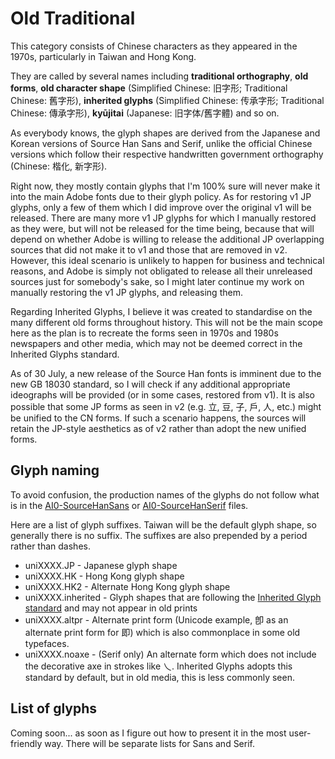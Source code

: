 # Old Traditional

This category consists of Chinese characters as they appeared in the 1970s, particularly in Taiwan and Hong Kong.

They are called by several names including **traditional orthography**, **old forms**, **old character shape** (Simplified Chinese: 旧字形; Traditional Chinese: 舊字形), **inherited glyphs** (Simplified Chinese: 传承字形; Traditional Chinese: 傳承字形), **kyūjitai** (Japanese: 旧字体/舊字體) and so on.

As everybody knows, the glyph shapes are derived from the Japanese and Korean versions of Source Han Sans and Serif, unlike the official Chinese versions which follow their respective handwritten government orthography (Chinese: 楷化, 新字形).

Right now, they mostly contain glyphs that I'm 100% sure will never make it into the main Adobe fonts due to their glyph policy. As for restoring v1 JP glyphs, only a few of them which I did improve over the original v1 will be released. There are many more v1 JP glyphs for which I manually restored as they were, but will not be released for the time being, because that will depend on whether Adobe is willing to release the additional JP overlapping sources that did not make it to v1 and those that are removed in v2. However, this ideal scenario is unlikely to happen for business and technical reasons, and Adobe is simply not obligated to release all their unreleased sources just for somebody's sake, so I might later continue my work on manually restoring the v1 JP glyphs, and releasing them.

Regarding Inherited Glyphs, I believe it was created to standardise on the many different old forms throughout history. This will not be the main scope here as the plan is to recreate the forms seen in 1970s and 1980s newspapers and other media, which may not be deemed correct in the Inherited Glyphs standard.

As of 30 July, a new release of the Source Han fonts is imminent due to the new GB 18030 standard, so I will check if any additional appropriate ideographs will be provided (or in some cases, restored from v1). It is also possible that some JP forms as seen in v2 (e.g. 立, 豆, 子, 戶, 人, etc.) might be unified to the CN forms. If such a scenario happens, the sources will retain the JP-style aesthetics as of v2 rather than adopt the new unified forms.

## Glyph naming

To avoid confusion, the production names of the glyphs do not follow what is in the [AI0-SourceHanSans](https://github.com/adobe-fonts/source-han-sans/blob/release/Resources/AI0-SourceHanSans) or [AI0-SourceHanSerif](https://github.com/adobe-fonts/source-han-serif/blob/release/Resources/AI0-SourceHanSerif) files.

Here are a list of glyph suffixes. Taiwan will be the default glyph shape, so generally there is no suffix. The suffixes are also prepended by a period rather than dashes.

- uniXXXX<span>.</span>JP - Japanese glyph shape
- uniXXXX<span>.</span>HK - Hong Kong glyph shape
- uniXXXX<span>.</span>HK2 - Alternate Hong Kong glyph shape
- uniXXXX<span>.</span>inherited - Glyph shapes that are following the [Inherited Glyph standard](https://github.com/ichitenfont/inheritedglyphs) and may not appear in old prints
- uniXXXX<span>.</span>altpr - Alternate print form (Unicode example, 卽 as an alternate print form for 即) which is also commonplace in some old typefaces.
- uniXXXX<span>.</span>noaxe - (Serif only) An alternate form which does not include the decorative axe in strokes like 乀. Inherited Glyphs adopts this standard by default, but in old media, this is less commonly seen.

## List of glyphs

Coming soon... as soon as I figure out how to present it in the most user-friendly way. There will be separate lists for Sans and Serif.